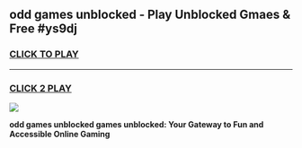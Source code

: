 
## odd games unblocked - Play Unblocked Gmaes & Free #ys9dj
<h3>
<a href="https://news.freeplayer.one?title=odd_games_unblocked&ref=24F">CLICK TO PLAY</a></h3>
<hr>

<h3>
<a href="https://news.freeplayer.one?title=odd_games_unblocked&ref=24F">CLICK 2 PLAY</a>
  
</h3>

<a href="https://news.freeplayer.one?title=odd_games_unblocked&ref=24F/"><img src="https://clearcache.store/games.png"></a>


**odd games unblocked games unblocked: Your Gateway to Fun and Accessible Online Gaming**
